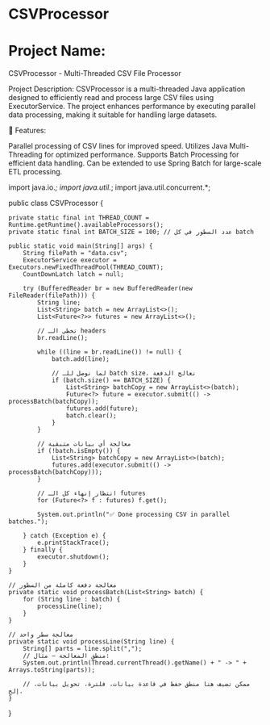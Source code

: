 # CSVProcessor
# Project Name:
CSVProcessor - Multi-Threaded CSV File Processor

Project Description:
CSVProcessor is a multi-threaded Java application designed to efficiently read and process large CSV files using ExecutorService. The project enhances performance by executing parallel data processing, making it suitable for handling large datasets.

🚀 Features:

Parallel processing of CSV lines for improved speed.
Utilizes Java Multi-Threading for optimized performance.
Supports Batch Processing for efficient data handling.
Can be extended to use Spring Batch for large-scale ETL processing.



import java.io.*;
import java.util.*;
import java.util.concurrent.*;

public class CSVProcessor {

    private static final int THREAD_COUNT = Runtime.getRuntime().availableProcessors();
    private static final int BATCH_SIZE = 100; // عدد السطور في كل batch

    public static void main(String[] args) {
        String filePath = "data.csv";
        ExecutorService executor = Executors.newFixedThreadPool(THREAD_COUNT);
        CountDownLatch latch = null;

        try (BufferedReader br = new BufferedReader(new FileReader(filePath))) {
            String line;
            List<String> batch = new ArrayList<>();
            List<Future<?>> futures = new ArrayList<>();

            // تخطي الـ headers
            br.readLine();

            while ((line = br.readLine()) != null) {
                batch.add(line);

                // لما نوصل للـ batch size، نعالج الدفعة
                if (batch.size() == BATCH_SIZE) {
                    List<String> batchCopy = new ArrayList<>(batch);
                    Future<?> future = executor.submit(() -> processBatch(batchCopy));
                    futures.add(future);
                    batch.clear();
                }
            }

            // معالجة أي بيانات متبقية
            if (!batch.isEmpty()) {
                List<String> batchCopy = new ArrayList<>(batch);
                futures.add(executor.submit(() -> processBatch(batchCopy)));
            }

            // انتظار إنهاء كل الـ futures
            for (Future<?> f : futures) f.get();

            System.out.println("✅ Done processing CSV in parallel batches.");

        } catch (Exception e) {
            e.printStackTrace();
        } finally {
            executor.shutdown();
        }
    }

    // معالجة دفعة كاملة من السطور
    private static void processBatch(List<String> batch) {
        for (String line : batch) {
            processLine(line);
        }
    }

    // معالجة سطر واحد
    private static void processLine(String line) {
        String[] parts = line.split(",");
        // منطق المعالجة – مثال:
        System.out.println(Thread.currentThread().getName() + " -> " + Arrays.toString(parts));

        // ممكن تضيف هنا منطق حفظ في قاعدة بيانات، فلترة، تحويل بيانات، إلخ.
    }
}

